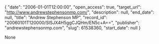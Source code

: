 {
  "date": "2006-01-01T12:00:00", 
  "open_access": true, 
  "target_url": "http://www.andrewstephensonmp.com/", 
  "description": null, 
  "end_date": null, 
  "title": "Andrew Stephenson MP", 
  "record_id": "20060101T120000/SISJX4H5ggCJQHm/EN5c+A==", 
  "publisher": "andrewstephensonmp.com", 
  "slug": 61538360, 
  "start_date": null
}

None